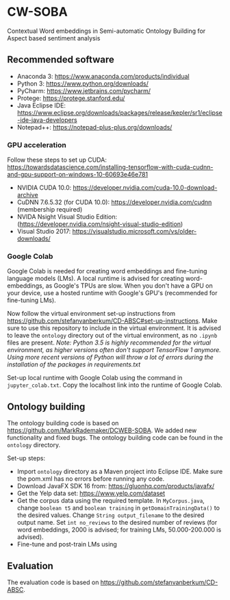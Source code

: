 # CW-SOBA
Contextual Word embeddings in Semi-automatic Ontology Building for Aspect based sentiment analysis

## Recommended software
- Anaconda 3: https://www.anaconda.com/products/individual
- Python 3: https://www.python.org/downloads/
- PyCharm: https://www.jetbrains.com/pycharm/
- Protege: https://protege.stanford.edu/
- Java Eclipse IDE: https://www.eclipse.org/downloads/packages/release/kepler/sr1/eclipse-ide-java-developers
- Notepad++: https://notepad-plus-plus.org/downloads/

### GPU acceleration
Follow these steps to set up CUDA: https://towardsdatascience.com/installing-tensorflow-with-cuda-cudnn-and-gpu-support-on-windows-10-60693e46e781
- NVIDIA CUDA 10.0: https://developer.nvidia.com/cuda-10.0-download-archive
- CuDNN 7.6.5.32 (for CUDA 10.0): https://developer.nvidia.com/cudnn (membership required)
- NVIDA Nsight Visual Studio Edition: (https://developer.nvidia.com/nsight-visual-studio-edition)
- Visual Studio 2017: https://visualstudio.microsoft.com/vs/older-downloads/

### Google Colab
Google Colab is needed for creating word embeddings and fine-tuning language models (LMs). A local runtime is advised for creating word-embeddings, as Google's TPUs are slow. When you don't have a GPU on your device, use a hosted runtime with Google's GPU's (recommended for fine-tuning LMs).

Now follow the virtual environment set-up instructions from https://github.com/stefanvanberkum/CD-ABSC#set-up-instructions. Make sure to use this repository to include in the virtual environment. It is advised to leave the `ontology` directory out of the virtual environment, as no `.ipynb` files are present. _Note: Python 3.5 is highly recommended for the virtual environment, as higher versions often don't support TensorFlow 1 anymore. Using more recent versions of Python will throw a lot of errors during the installation of the packages in requirements.txt_

Set-up local runtime with Google Colab using the command in `jupyter_colab.txt`. Copy the localhost link into the runtime of Google Colab.

## Ontology building
The ontology building code is based on https://github.com/MarkRademaker/DCWEB-SOBA. We added new functionality and fixed bugs. The ontology building code can be found in the `ontology` directory.

Set-up steps:
- Import `ontology` directory as a Maven project into Eclipse IDE. Make sure the pom.xml has no errors before running any code.
- Download JavaFX SDK 16 from: https://gluonhq.com/products/javafx/
- Get the Yelp data set: https://www.yelp.com/dataset
- Get the corpus data using the required template. In `MyCorpus.java`, change `boolean t5` and `boolean training` in `getDomainTrainingData()` to the desired values. Change `String output_filename` to the desired output name. Set `int no_reviews` to the desired number of reviews (for word embeddings, 2000 is advised; for training LMs, 50.000-200.000 is advised).
- Fine-tune and post-train LMs using 

## Evaluation
The evaluation code is based on https://github.com/stefanvanberkum/CD-ABSC.

